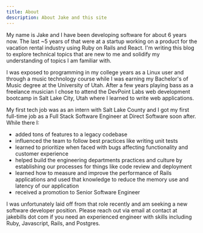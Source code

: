 ```yaml
---
title: About
description: About Jake and this site
---
```


My name is Jake and I have been developing software for about 6 years now. The last ~5 years of that were at a startup working on a product for the vacation rental industry using Ruby on Rails and React. I'm writing this blog to explore technical topics that are new to me and solidify my understanding of topics I am familiar with.

I was exposed to programming in my college years as a Linux user and through a music technology course while I was earning my Bachelor's of Music degree at the University of Utah. After a few years playing bass as a freelance musician I chose to attend the DevPoint Labs web development bootcamp in Salt Lake City, Utah where I learned to write web applications.

My first tech job was as an intern with Salt Lake County and I got my first full-time job as a Full Stack Software Engineer at Direct Software soon after. While there I:
- added tons of features to a legacy codebase
- influenced the team to follow best practices like writing unit tests
- learned to prioritize when faced with bugs affecting functionality and customer experience
- helped build the engineering departments practices and culture by establishing our processes for things like code review and deployment
- learned how to measure and improve the performance of Rails applications and used that knowledge to reduce the memory use and latency of our application
- received a promotion to Senior Software Engineer

I was unfortunately laid off from that role recently and am seeking a new software developer position. Please reach out via email at contact at jakebills dot com if you need an experienced engineer with skills including Ruby, Javascript, Rails, and Postgres.